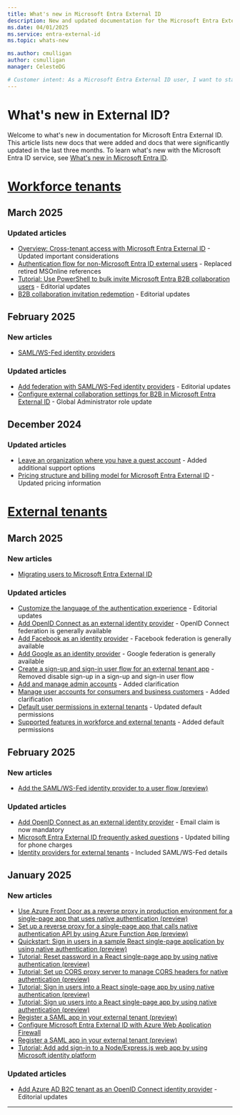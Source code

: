 ```yaml
---
title: What's new in Microsoft Entra External ID
description: New and updated documentation for the Microsoft Entra External ID.
ms.date: 04/01/2025
ms.service: entra-external-id
ms.topic: whats-new

ms.author: cmulligan
author: csmulligan
manager: CelesteDG

# Customer intent: As a Microsoft Entra External ID user, I want to stay updated on the new documentation and significant updates, so that I can stay informed about the changes and improvements in the service.
---
```


# What's new in External ID?

Welcome to what's new in documentation for Microsoft Entra External ID. This article lists new docs that were added and docs that were significantly updated in the last three months. To learn what's new with the Microsoft Entra ID service, see [What's new in Microsoft Entra ID](~/fundamentals/whats-new.md).

# [Workforce tenants](#tab/workforce-tenants)

## March 2025

### Updated articles

- [Overview: Cross-tenant access with Microsoft Entra External ID](cross-tenant-access-overview.md) - Updated important considerations
- [Authentication flow for non-Microsoft Entra ID external users](authentication-conditional-access.md) - Replaced retired MSOnline references 
- [Tutorial: Use PowerShell to bulk invite Microsoft Entra B2B collaboration users](bulk-invite-powershell.md) - Editorial updates
- [B2B collaboration invitation redemption](redemption-experience.md) - Editorial updates

## February 2025

### New articles

- [SAML/WS-Fed identity providers](direct-federation-overview.md)

### Updated articles

- [Add federation with SAML/WS-Fed identity providers](direct-federation.md) - Editorial updates
- [Configure external collaboration settings for B2B in Microsoft Entra External ID](external-collaboration-settings-configure.md) - Global Administrator role update

## December 2024

### Updated articles

- [Leave an organization where you have a guest account](leave-the-organization.md) - Added additional support options
- [Pricing structure and billing model for Microsoft Entra External ID](external-identities-pricing.md) - Updated pricing information

# [External tenants](#tab/external-tenants)

## March 2025

### New articles

- [Migrating users to Microsoft Entra External ID](customers/how-to-migrate-users.md)

### Updated articles

- [Customize the language of the authentication experience](customers/how-to-customize-languages-customers.md) - Editorial updates
- [Add OpenID Connect as an external identity provider](customers/how-to-custom-oidc-federation-customers.md) - OpenID Connect federation is generally available
- [Add Facebook as an identity provider](customers/how-to-facebook-federation-customers.md) - Facebook federation is generally available
- [Add Google as an identity provider](customers/how-to-google-federation-customers.md) - Google federation is generally available
- [Create a sign-up and sign-in user flow for an external tenant app](customers/how-to-user-flow-sign-up-sign-in-customers.md) - Removed disable sign-up in a sign-up and sign-in user flow
- [Add and manage admin accounts](customers/how-to-manage-admin-accounts.md) - Added clarification
- [Manage user accounts for consumers and business customers](customers/how-to-manage-customer-accounts.md) - Added clarification
- [Default user permissions in external tenants](customers/reference-user-permissions.md) - Updated default permissions
- [Supported features in workforce and external tenants](customers/concept-supported-features-customers.md) - Added default permissions

## February 2025

### New articles

- [Add the SAML/WS-Fed identity provider to a user flow (preview)](customers/how-to-saml-ws-federation-self-service-sign-up.md)

### Updated articles

- [Add OpenID Connect as an external identity provider](customers/how-to-custom-oidc-federation-customers.md) - Email claim is now mandatory
- [Microsoft Entra External ID frequently asked questions](customers/faq-customers.md) - Updated billing for phone charges
- [Identity providers for external tenants](customers/concept-authentication-methods-customers.md) - Included SAML/WS-Fed details

## January 2025

### New articles

- [Use Azure Front Door as a reverse proxy in production environment for a single-page app that uses native authentication (preview)](customers/how-to-native-authentication-cors-solution-production-environment.md)
- [Set up a reverse proxy for a single-page app that calls native authentication API by using Azure Function App (preview)](customers/how-to-native-authentication-cors-solution-test-environment.md)
- [Quickstart: Sign in users in a sample React single-page application by using native authentication (preview)](customers/quickstart-native-authentication-single-page-app-react-sign-in.md)
- [Tutorial: Reset password in a React single-page app by using native authentication (preview)](customers/tutorial-native-authentication-single-page-app-react-reset-password.md)
- [Tutorial: Set up CORS proxy server to manage CORS headers for native authentication (preview)](customers/tutorial-native-authentication-single-page-app-react-set-up-local-cors.md)
- [Tutorial: Sign in users into a React single-page app by using native authentication (preview)](customers/tutorial-native-authentication-single-page-app-react-sign-in.md)
- [Tutorial: Sign up users into a React single-page app by using native authentication (preview)](customers/tutorial-native-authentication-single-page-app-react-sign-up.md)
- [Register a SAML app in your external tenant (preview)](customers/how-to-register-saml-app.md)
- [Configure Microsoft Entra External ID with Azure Web Application Firewall](customers/tutorial-configure-external-id-web-app-firewall.md)
- [Register a SAML app in your external tenant (preview)](customers/tutorial-web-app-node-sign-in-sign-out.md)
- [Tutorial: Add add sign-in to a Node/Express.js web app by using Microsoft identity platform](customers/how-to-register-saml-app.md)

### Updated articles

- [Add Azure AD B2C tenant as an OpenID Connect identity provider](customers/how-to-b2c-federation-customers.md) - Editorial updates

---
